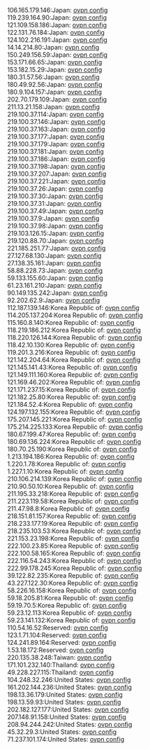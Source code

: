 106.165.179.146:Japan: [ovpn config](vpn/106_165_179_146.ovpn)  
119.239.164.90:Japan: [ovpn config](vpn/119_239_164_90.ovpn)  
121.109.158.186:Japan: [ovpn config](vpn/121_109_158_186.ovpn)  
122.131.76.184:Japan: [ovpn config](vpn/122_131_76_184.ovpn)  
124.102.216.191:Japan: [ovpn config](vpn/124_102_216_191.ovpn)  
14.14.214.80:Japan: [ovpn config](vpn/14_14_214_80.ovpn)  
150.249.156.59:Japan: [ovpn config](vpn/150_249_156_59.ovpn)  
153.171.66.65:Japan: [ovpn config](vpn/153_171_66_65.ovpn)  
153.182.15.29:Japan: [ovpn config](vpn/153_182_15_29.ovpn)  
180.31.57.56:Japan: [ovpn config](vpn/180_31_57_56.ovpn)  
180.49.92.56:Japan: [ovpn config](vpn/180_49_92_56.ovpn)  
180.9.104.157:Japan: [ovpn config](vpn/180_9_104_157.ovpn)  
202.70.179.109:Japan: [ovpn config](vpn/202_70_179_109.ovpn)  
211.13.21.158:Japan: [ovpn config](vpn/211_13_21_158.ovpn)  
219.100.37.114:Japan: [ovpn config](vpn/219_100_37_114.ovpn)  
219.100.37.146:Japan: [ovpn config](vpn/219_100_37_146.ovpn)  
219.100.37.163:Japan: [ovpn config](vpn/219_100_37_163.ovpn)  
219.100.37.177:Japan: [ovpn config](vpn/219_100_37_177.ovpn)  
219.100.37.179:Japan: [ovpn config](vpn/219_100_37_179.ovpn)  
219.100.37.181:Japan: [ovpn config](vpn/219_100_37_181.ovpn)  
219.100.37.186:Japan: [ovpn config](vpn/219_100_37_186.ovpn)  
219.100.37.198:Japan: [ovpn config](vpn/219_100_37_198.ovpn)  
219.100.37.207:Japan: [ovpn config](vpn/219_100_37_207.ovpn)  
219.100.37.221:Japan: [ovpn config](vpn/219_100_37_221.ovpn)  
219.100.37.26:Japan: [ovpn config](vpn/219_100_37_26.ovpn)  
219.100.37.30:Japan: [ovpn config](vpn/219_100_37_30.ovpn)  
219.100.37.31:Japan: [ovpn config](vpn/219_100_37_31.ovpn)  
219.100.37.49:Japan: [ovpn config](vpn/219_100_37_49.ovpn)  
219.100.37.9:Japan: [ovpn config](vpn/219_100_37_9.ovpn)  
219.100.37.98:Japan: [ovpn config](vpn/219_100_37_98.ovpn)  
219.103.126.15:Japan: [ovpn config](vpn/219_103_126_15.ovpn)  
219.120.88.70:Japan: [ovpn config](vpn/219_120_88_70.ovpn)  
221.185.251.77:Japan: [ovpn config](vpn/221_185_251_77.ovpn)  
27.127.68.130:Japan: [ovpn config](vpn/27_127_68_130.ovpn)  
27.138.35.161:Japan: [ovpn config](vpn/27_138_35_161.ovpn)  
58.88.228.73:Japan: [ovpn config](vpn/58_88_228_73.ovpn)  
59.133.155.60:Japan: [ovpn config](vpn/59_133_155_60.ovpn)  
61.23.161.210:Japan: [ovpn config](vpn/61_23_161_210.ovpn)  
90.149.135.242:Japan: [ovpn config](vpn/90_149_135_242.ovpn)  
92.202.62.9:Japan: [ovpn config](vpn/92_202_62_9.ovpn)  
112.187.139.146:Korea Republic of: [ovpn config](vpn/112_187_139_146.ovpn)  
114.205.137.204:Korea Republic of: [ovpn config](vpn/114_205_137_204.ovpn)  
115.160.8.140:Korea Republic of: [ovpn config](vpn/115_160_8_140.ovpn)  
118.219.186.212:Korea Republic of: [ovpn config](vpn/118_219_186_212.ovpn)  
118.220.126.144:Korea Republic of: [ovpn config](vpn/118_220_126_144.ovpn)  
118.42.10.130:Korea Republic of: [ovpn config](vpn/118_42_10_130.ovpn)  
119.201.3.216:Korea Republic of: [ovpn config](vpn/119_201_3_216.ovpn)  
121.142.204.64:Korea Republic of: [ovpn config](vpn/121_142_204_64.ovpn)  
121.145.141.43:Korea Republic of: [ovpn config](vpn/121_145_141_43.ovpn)  
121.149.111.160:Korea Republic of: [ovpn config](vpn/121_149_111_160.ovpn)  
121.169.46.202:Korea Republic of: [ovpn config](vpn/121_169_46_202.ovpn)  
121.171.237.15:Korea Republic of: [ovpn config](vpn/121_171_237_15.ovpn)  
121.182.25.80:Korea Republic of: [ovpn config](vpn/121_182_25_80.ovpn)  
121.184.52.4:Korea Republic of: [ovpn config](vpn/121_184_52_4.ovpn)  
124.197.132.155:Korea Republic of: [ovpn config](vpn/124_197_132_155.ovpn)  
175.207.145.221:Korea Republic of: [ovpn config](vpn/175_207_145_221.ovpn)  
175.214.225.133:Korea Republic of: [ovpn config](vpn/175_214_225_133.ovpn)  
180.67.199.47:Korea Republic of: [ovpn config](vpn/180_67_199_47.ovpn)  
180.69.136.224:Korea Republic of: [ovpn config](vpn/180_69_136_224.ovpn)  
180.70.25.190:Korea Republic of: [ovpn config](vpn/180_70_25_190.ovpn)  
1.213.194.186:Korea Republic of: [ovpn config](vpn/1_213_194_186.ovpn)  
1.220.1.78:Korea Republic of: [ovpn config](vpn/1_220_1_78.ovpn)  
1.227.1.10:Korea Republic of: [ovpn config](vpn/1_227_1_10.ovpn)  
210.106.214.139:Korea Republic of: [ovpn config](vpn/210_106_214_139.ovpn)  
210.90.50.10:Korea Republic of: [ovpn config](vpn/210_90_50_10.ovpn)  
211.195.33.218:Korea Republic of: [ovpn config](vpn/211_195_33_218.ovpn)  
211.223.119.58:Korea Republic of: [ovpn config](vpn/211_223_119_58.ovpn)  
211.47.98.8:Korea Republic of: [ovpn config](vpn/211_47_98_8.ovpn)  
218.151.81.157:Korea Republic of: [ovpn config](vpn/218_151_81_157.ovpn)  
218.233.177.19:Korea Republic of: [ovpn config](vpn/218_233_177_19.ovpn)  
218.235.103.53:Korea Republic of: [ovpn config](vpn/218_235_103_53.ovpn)  
221.153.23.198:Korea Republic of: [ovpn config](vpn/221_153_23_198.ovpn)  
222.100.23.85:Korea Republic of: [ovpn config](vpn/222_100_23_85.ovpn)  
222.100.58.165:Korea Republic of: [ovpn config](vpn/222_100_58_165.ovpn)  
222.116.54.243:Korea Republic of: [ovpn config](vpn/222_116_54_243.ovpn)  
222.99.178.245:Korea Republic of: [ovpn config](vpn/222_99_178_245.ovpn)  
39.122.82.235:Korea Republic of: [ovpn config](vpn/39_122_82_235.ovpn)  
43.227.122.30:Korea Republic of: [ovpn config](vpn/43_227_122_30.ovpn)  
58.226.16.158:Korea Republic of: [ovpn config](vpn/58_226_16_158.ovpn)  
59.18.205.81:Korea Republic of: [ovpn config](vpn/59_18_205_81.ovpn)  
59.19.70.5:Korea Republic of: [ovpn config](vpn/59_19_70_5.ovpn)  
59.23.12.113:Korea Republic of: [ovpn config](vpn/59_23_12_113.ovpn)  
59.23.141.132:Korea Republic of: [ovpn config](vpn/59_23_141_132.ovpn)  
110.54.16.52:Reserved: [ovpn config](vpn/110_54_16_52.ovpn)  
123.1.71.104:Reserved: [ovpn config](vpn/123_1_71_104.ovpn)  
124.241.89.164:Reserved: [ovpn config](vpn/124_241_89_164.ovpn)  
1.53.18.172:Reserved: [ovpn config](vpn/1_53_18_172.ovpn)  
220.135.38.248:Taiwan: [ovpn config](vpn/220_135_38_248.ovpn)  
171.101.232.140:Thailand: [ovpn config](vpn/171_101_232_140.ovpn)  
49.228.227.115:Thailand: [ovpn config](vpn/49_228_227_115.ovpn)  
104.248.32.246:United States: [ovpn config](vpn/104_248_32_246.ovpn)  
161.202.144.236:United States: [ovpn config](vpn/161_202_144_236.ovpn)  
198.13.36.179:United States: [ovpn config](vpn/198_13_36_179.ovpn)  
198.13.59.93:United States: [ovpn config](vpn/198_13_59_93.ovpn)  
202.182.127.177:United States: [ovpn config](vpn/202_182_127_177.ovpn)  
207.148.91.158:United States: [ovpn config](vpn/207_148_91_158.ovpn)  
208.94.244.242:United States: [ovpn config](vpn/208_94_244_242.ovpn)  
45.32.29.3:United States: [ovpn config](vpn/45_32_29_3.ovpn)  
71.237.101.174:United States: [ovpn config](vpn/71_237_101_174.ovpn)  
